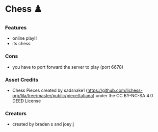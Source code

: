# Chess ♟️

### Features

 - online play!!
 - its chess
   
### Cons

 - you have to port forward the server to play (port 6678)

### Asset Credits

 - Chess Pieces created by sadsnake1 (https://github.com/lichess-org/lila/tree/master/public/piece/tatiana) under the CC BY-NC-SA 4.0 DEED License

### Creators

 - created by braden s and joey j
